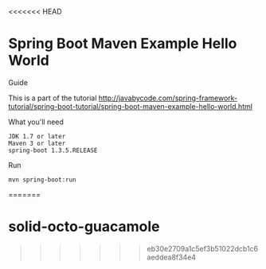 <<<<<<< HEAD
# Spring Boot Maven Example Hello World

Guide

This is a part of the tutorial http://javabycode.com/spring-framework-tutorial/spring-boot-tutorial/spring-boot-maven-example-hello-world.html

What you'll need

    JDK 1.7 or later
    Maven 3 or later
    spring-boot 1.3.5.RELEASE


Run

    mvn spring-boot:run
=======
# solid-octo-guacamole
>>>>>>> eb30e2709a1c5ef3b51022dcb1c6aeddea8f34e4
